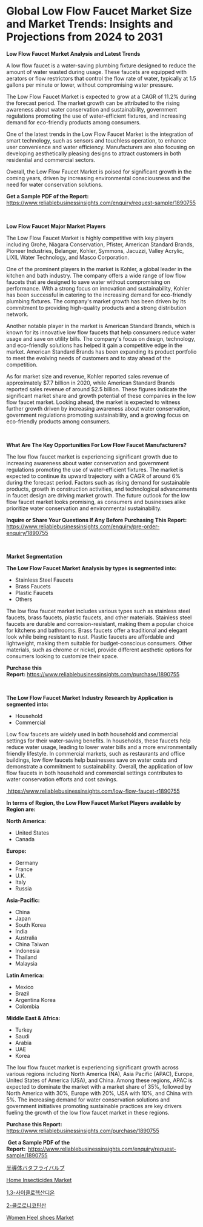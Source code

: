 <p><h1>Global Low Flow Faucet Market Size and Market Trends: Insights and Projections from 2024 to 2031</h1></p><p><strong>Low Flow Faucet Market Analysis and Latest Trends</strong></p>
<p><p>A low flow faucet is a water-saving plumbing fixture designed to reduce the amount of water wasted during usage. These faucets are equipped with aerators or flow restrictors that control the flow rate of water, typically at 1.5 gallons per minute or lower, without compromising water pressure.</p><p>The Low Flow Faucet Market is expected to grow at a CAGR of 11.2% during the forecast period. The market growth can be attributed to the rising awareness about water conservation and sustainability, government regulations promoting the use of water-efficient fixtures, and increasing demand for eco-friendly products among consumers.</p><p>One of the latest trends in the Low Flow Faucet Market is the integration of smart technology, such as sensors and touchless operation, to enhance user convenience and water efficiency. Manufacturers are also focusing on developing aesthetically pleasing designs to attract customers in both residential and commercial sectors.</p><p>Overall, the Low Flow Faucet Market is poised for significant growth in the coming years, driven by increasing environmental consciousness and the need for water conservation solutions.</p></p>
<p><strong>Get a Sample PDF of the Report:&nbsp;</strong> <a href="https://www.reliablebusinessinsights.com/enquiry/request-sample/1890755">https://www.reliablebusinessinsights.com/enquiry/request-sample/1890755</a></p>
<p>&nbsp;</p>
<p><strong>Low Flow Faucet Major Market Players</strong></p>
<p><p>The Low Flow Faucet Market is highly competitive with key players including Grohe, Niagara Conservation, Pfister, American Standard Brands, Pioneer Industries, Belanger, Kohler, Symmons, Jacuzzi, Valley Acrylic, LIXIL Water Technology, and Masco Corporation. </p><p>One of the prominent players in the market is Kohler, a global leader in the kitchen and bath industry. The company offers a wide range of low flow faucets that are designed to save water without compromising on performance. With a strong focus on innovation and sustainability, Kohler has been successful in catering to the increasing demand for eco-friendly plumbing fixtures. The company's market growth has been driven by its commitment to providing high-quality products and a strong distribution network. </p><p>Another notable player in the market is American Standard Brands, which is known for its innovative low flow faucets that help consumers reduce water usage and save on utility bills. The company's focus on design, technology, and eco-friendly solutions has helped it gain a competitive edge in the market. American Standard Brands has been expanding its product portfolio to meet the evolving needs of customers and to stay ahead of the competition. </p><p>As for market size and revenue, Kohler reported sales revenue of approximately $7.7 billion in 2020, while American Standard Brands reported sales revenue of around $2.5 billion. These figures indicate the significant market share and growth potential of these companies in the low flow faucet market. Looking ahead, the market is expected to witness further growth driven by increasing awareness about water conservation, government regulations promoting sustainability, and a growing focus on eco-friendly products among consumers.</p></p>
<p>&nbsp;</p>
<p><strong>What Are The Key Opportunities For Low Flow Faucet Manufacturers?</strong></p>
<p><p>The low flow faucet market is experiencing significant growth due to increasing awareness about water conservation and government regulations promoting the use of water-efficient fixtures. The market is expected to continue its upward trajectory with a CAGR of around 6% during the forecast period. Factors such as rising demand for sustainable products, growth in construction activities, and technological advancements in faucet design are driving market growth. The future outlook for the low flow faucet market looks promising, as consumers and businesses alike prioritize water conservation and environmental sustainability.</p></p>
<p><strong>Inquire or Share Your Questions If Any Before Purchasing This Report:</strong> <a href="https://www.reliablebusinessinsights.com/enquiry/pre-order-enquiry/1890755">https://www.reliablebusinessinsights.com/enquiry/pre-order-enquiry/1890755</a></p>
<p>&nbsp;</p>
<p><strong>Market Segmentation</strong></p>
<p><strong>The Low Flow Faucet Market Analysis by types is segmented into:</strong></p>
<p><ul><li>Stainless Steel Faucets</li><li>Brass Faucets</li><li>Plastic Faucets</li><li>Others</li></ul></p>
<p><p>The low flow faucet market includes various types such as stainless steel faucets, brass faucets, plastic faucets, and other materials. Stainless steel faucets are durable and corrosion-resistant, making them a popular choice for kitchens and bathrooms. Brass faucets offer a traditional and elegant look while being resistant to rust. Plastic faucets are affordable and lightweight, making them suitable for budget-conscious consumers. Other materials, such as chrome or nickel, provide different aesthetic options for consumers looking to customize their space.</p></p>
<p><strong>Purchase this Report:&nbsp;</strong><a href="https://www.reliablebusinessinsights.com/purchase/1890755">https://www.reliablebusinessinsights.com/purchase/1890755</a></p>
<p>&nbsp;</p>
<p><strong>The Low Flow Faucet Market Industry Research by Application is segmented into:</strong></p>
<p><ul><li>Household</li><li>Commercial</li></ul></p>
<p><p>Low flow faucets are widely used in both household and commercial settings for their water-saving benefits. In households, these faucets help reduce water usage, leading to lower water bills and a more environmentally friendly lifestyle. In commercial markets, such as restaurants and office buildings, low flow faucets help businesses save on water costs and demonstrate a commitment to sustainability. Overall, the application of low flow faucets in both household and commercial settings contributes to water conservation efforts and cost savings.</p></p>
<p><a href="https://www.reliablebusinessinsights.com/low-flow-faucet-r1890755">&nbsp;https://www.reliablebusinessinsights.com/low-flow-faucet-r1890755</a></p>
<p><strong>In terms of Region, the Low Flow Faucet Market Players available by Region are:</strong></p>
<p>
    <p> <strong> North America: </strong>
        <ul>
            <li>United States</li>
            <li>Canada</li>
        </ul>
        </p> 
    <p> <strong> Europe: </strong>
        <ul>
            <li>Germany</li>
            <li>France</li>
            <li>U.K.</li>
            <li>Italy</li>
            <li>Russia</li>
        </ul>
        </p> 
    <p> <strong> Asia-Pacific: </strong>
        <ul>
            <li>China</li>
            <li>Japan</li>
            <li>South Korea</li>
            <li>India</li>
            <li>Australia</li>
            <li>China Taiwan</li>
            <li>Indonesia</li>
            <li>Thailand</li>
            <li>Malaysia</li>
        </ul>
        </p> 
    <p> <strong> Latin America: </strong>
        <ul>
            <li>Mexico</li>
            <li>Brazil</li>
            <li>Argentina Korea</li>
            <li>Colombia</li>
        </ul>
        </p> 
    <p> <strong> Middle East & Africa: </strong>
        <ul>
            <li>Turkey</li>
            <li>Saudi</li>
            <li>Arabia</li>
            <li>UAE</li>
            <li>Korea</li>
        </ul>
    </p>
    </p>
<p><p>The low flow faucet market is experiencing significant growth across various regions including North America (NA), Asia Pacific (APAC), Europe, United States of America (USA), and China. Among these regions, APAC is expected to dominate the market with a market share of 35%, followed by North America with 30%, Europe with 20%, USA with 10%, and China with 5%. The increasing demand for water conservation solutions and government initiatives promoting sustainable practices are key drivers fueling the growth of the low flow faucet market in these regions.</p></p>
<p><strong>Purchase this Report: </strong><a href="https://www.reliablebusinessinsights.com/purchase/1890755">https://www.reliablebusinessinsights.com/purchase/1890755</a></p>
<p>&nbsp;<strong>Get a Sample PDF of the Report:&nbsp;&nbsp;</strong><a href="https://www.reliablebusinessinsights.com/enquiry/request-sample/1890755">https://www.reliablebusinessinsights.com/enquiry/request-sample/1890755</a></p>
<p><strong></strong></p>
<p><p><a href="https://github.com/JanickJohns/Market-Research-Report-List-1/blob/main/2798378144313.md">半導体バタフライバルブ</a></p><p><a href="https://github.com/johnbach50/Market-Research-Report-List-3/blob/main/home-insecticides-market.md">Home Insecticides Market</a></p><p><a href="https://github.com/TimmyMann6767/Market-Research-Report-List-2/blob/main/2676022152043.md">1,3-사이클로헥산디온</a></p><p><a href="https://github.com/khytkeqagplkzqvh/Market-Research-Report-List-2/blob/main/8575389152042.md">2-클로로니코틴산</a></p><p><a href="https://github.com/lylyparadise/Market-Research-Report-List-3/blob/main/women-heel-shoes-market.md">Women Heel shoes Market</a></p></p>
